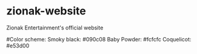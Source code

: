 # zionak-website
Zionak Entertainment's official website

#Color scheme:
Smoky black: #090c08
Baby Powder: #fcfcfc
Coquelicot: #e53d00
